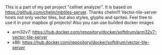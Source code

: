 This is a part of my pet project "cellnet analyzer".
It is based on https://github.com/chelm/mbtiles-server.
Thanks chelm!!!
Vector-tile-server hosts not only vector tiles, but also styles, glyphs and sprites.
Feel free to use it in your mapbox gl projects!
Also you can use builded docker images
- arm32v7: https://hub.docker.com/repository/docker/softdrum/arm32v7-vector-tile-server
- x86: https://hub.docker.com/repository/docker/softdrum/vector-tile-server 
